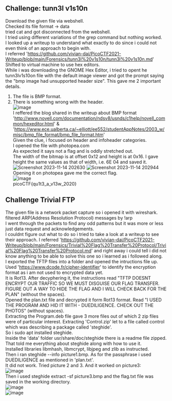 ## Challenge: tunn3l v1s10n  
Download the given file via webshell.  
Checked its file format -> data  
tried cat and got disconnected from the webshell.  
I tried using different variations of the grep command but nothing worked.  
I looked up a writeup to understand what exactly to do since i could not even think of an approach to begin with.  
I referred 'https://github.com/vivian-dai/PicoCTF2021-Writeup/blob/main/Forensics/tunn3l%20v1s10n/tunn3l%20v1s10n.md'  
Shifted to virtual machine to use hex editors.  
While i was downloading the GNOME Hex Editor, i tried to opent he tunn3lv1s10on file with the default image viewer and got the prompt saying the "bmp image had unsupported header size". This gave me 2 important details.  
1. The file is BMP format.
2. There is something wrong with the header.  
![image](https://github.com/Azure9733/picoCTF/assets/143328010/4ee64442-dcf3-45dd-b6d8-134a57883726)  
I reffered the blog shared in the writeup about BMP format 'http://www.novell.com/documentation/ndsv8/usnds/c1help/novell_common/hexeditor.html' & 'https://www.ece.ualberta.ca/~elliott/ee552/studentAppNotes/2003_w/misc/bmp_file_format/bmp_file_format.htm'  
Given the clue, i focused on header and infoheader categories.  
I opened the file with photopea.com  
As expected it says not a flag and is oddly stretched out.  
The width of the bitmap is at offset 0x12 and height is at 0x16. I gave height the same values as that of width, i.e. 6E 04 and saved it.  
![Screenshot 2023-11-14 202630](https://github.com/Azure9733/picoCTF/assets/143328010/cea2f81d-6a2d-4fad-8923-6429691baf07)
![Screenshot 2023-11-14 202944](https://github.com/Azure9733/picoCTF/assets/143328010/fab30c07-219f-46f6-a470-43ead9bccd68)  
Opening it on photopea gave me the correct flag.  
![image](https://github.com/Azure9733/picoCTF/assets/143328010/33966840-2ee8-4b2c-9fcf-8ee48c160b7b)  
picoCTF{qu1t3_a_v13w_2020}
## Challenge Trivial FTP  
The given file is a network packet capture so i opened it with wireshark.  
filtered ARP(Address Resolution Protocol) messages by !arp  
I went through the packets to find any odd patterns but it was more or less just data request and acknowledgements.  
I couldnt figure out what to do so i tried to take a look at a writeup to see their approach. I referred 'https://github.com/vivian-dai/PicoCTF2021-Writeup/blob/main/Forensics/Trivial%20Flag%20Transfer%20Protocol/Trivial%20Flag%20Transfer%20Protocol.md' and right away i could tell i did not know anything to be able to solve this one so i learned as i followed along.  
I exported the TFTP files into a folder and opened the intructions file up.  
Used 'https://www.dcode.fr/cipher-identifier' to identify the encryption format as i am not used to encrypted data yet.  
It is Rot13. After decyphering it, the instructions read "TFTP DOESNT ENCRYPT OUR TRAFFIC SO WE MUST DISGUISE OUR FLAG TRANSFER. FIGURE OUT A WAY TO HIDE THE FLAG AND I WILL CHECK BACK FOR THE PLAN" (without the spaces).  
Opened the plan.txt file and decrypted it form Rot13 format. Read "I USED THE PROGRAM AND HID IT WITH - DUEDILIGENCE. CHECK OUT THE PHOTOS" (without spaces).  
Extracting the Program.deb file gave 3 more files out of which 2 zip files were of particular interest. Extracting 'Control.zip' let to a file called control which was describing a package called 'steghide'.  
So i sudo apt installed steghide.  
Inside the 'data' folder usr/share/doc/steghide there is a readme file zipped. That told me everything about steghide along with how to use it.  
Installed libraries libmhash, libmcrypt, libjpeg and zlib as instructed.  
Then i ran steghide --info picture1.bmp. As for the passphrase i used DUEDILIGENCE as mentioned in 'plan.txt'.  
It did not work. Tried picture 2 and 3. And it worked on picture3:  
![image](https://github.com/Azure9733/picoCTF/assets/143328010/b4d8439f-c69c-42df-9fbd-98cd9d5ddd85)  
Then i used steghide extract -sf picture3.bmp and the flag.txt file was saved in the working directory.  
![image](https://github.com/Azure9733/picoCTF/assets/143328010/c712d8b6-e453-4b81-8e8b-bda32d67de65)  
![image](https://github.com/Azure9733/picoCTF/assets/143328010/0235fa57-2d98-4248-a2f7-76512446d0c4)  
